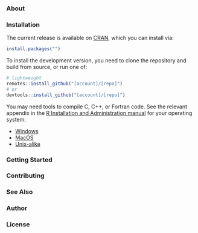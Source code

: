 ### About

### Installation

The current release is available on [CRAN](https://CRAN.R-project.org/package=), which you can install via:

```r
install.packages("")
```

To install the development version, you need to clone the repository and build from source, or run one of:

```r
# lightweight
remotes::install_github("[account]/[repo]")
# or
devtools::install_github("[account]/[repo]")
```

You may need tools to compile C, C++, or Fortran code. See the relevant appendix in the [R Installation and Administration manual](https://cran.r-project.org/doc/manuals/r-release/R-admin.html) for your operating system:

- [Windows](https://cran.r-project.org/doc/manuals/r-release/R-admin.html#The-Windows-toolset)
- [MacOS](https://cran.r-project.org/doc/manuals/r-release/R-admin.html#macOS)
- [Unix-alike](https://cran.r-project.org/doc/manuals/r-release/R-admin.html#Essential-and-useful-other-programs-under-a-Unix_002dalike)

### Getting Started

### Contributing

### See Also

### Author

### License

